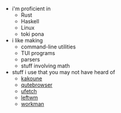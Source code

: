- i'm proficient in
    - Rust
    - Haskell
    - Linux
    - toki pona
- i like making
    - command-line utilities
    - TUI programs
    - parsers
    - stuff involving math
- stuff i use that you may not have heard of
    - [kakoune](https://github.com/mawww/kakoune)
    - [qutebrowser](https://github.com/qutebrowser/qutebrowser)
    - [ufetch](https://gitlab.com/jschx/ufetch)
    - [leftwm](https://github.com/leftwm/leftwm)
    - [workman](https://github.com/workman-layout/Workman)

